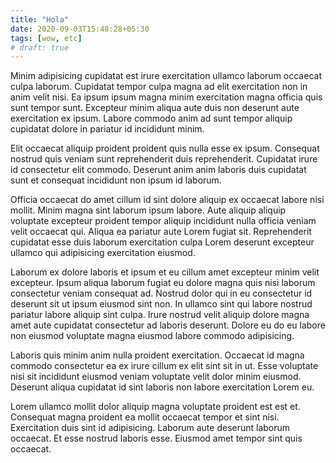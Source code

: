 ```yaml
---
title: "Hola"
date: 2020-09-03T15:48:28+05:30
tags: [wow, etc]
# draft: true
---
```

Minim adipisicing cupidatat est irure exercitation ullamco laborum occaecat culpa laborum. Cupidatat tempor culpa magna ad elit exercitation non in anim velit nisi. Ea ipsum ipsum magna minim exercitation magna officia quis sunt tempor sunt. Excepteur minim aliqua aute duis non deserunt aute exercitation ex ipsum. Labore commodo anim ad sunt tempor aliquip cupidatat dolore in pariatur id incididunt minim.

Elit occaecat aliquip proident proident quis nulla esse ex ipsum. Consequat nostrud quis veniam sunt reprehenderit duis reprehenderit. Cupidatat irure id consectetur elit commodo. Deserunt anim anim laboris duis cupidatat sunt et consequat incididunt non ipsum id laborum.

Officia occaecat do amet cillum id sint dolore aliquip ex occaecat labore nisi mollit. Minim magna sint laborum ipsum labore. Aute aliquip aliquip voluptate excepteur proident tempor aliquip incididunt nulla officia veniam velit occaecat qui. Aliqua ea pariatur aute Lorem fugiat sit. Reprehenderit cupidatat esse duis laborum exercitation culpa Lorem deserunt excepteur ullamco qui adipisicing exercitation eiusmod.

Laborum ex dolore laboris et ipsum et eu cillum amet excepteur minim velit excepteur. Ipsum aliqua laborum fugiat eu dolore magna quis nisi laborum consectetur veniam consequat ad. Nostrud dolor qui in eu consectetur id deserunt sit ut ipsum eiusmod sint non. In ullamco sint qui labore nostrud pariatur labore aliquip sint culpa. Irure nostrud velit aliquip dolore magna amet aute cupidatat consectetur ad laboris deserunt. Dolore eu do eu labore non eiusmod voluptate magna eiusmod labore commodo adipisicing.

Laboris quis minim anim nulla proident exercitation. Occaecat id magna commodo consectetur ea ex irure cillum ex elit sint sit in ut. Esse voluptate nisi sit incididunt eiusmod veniam voluptate velit dolor minim eiusmod. Deserunt aliqua cupidatat id sint laboris non labore exercitation Lorem eu.

Lorem ullamco mollit dolor aliquip magna voluptate proident est est et. Consequat magna proident ea mollit occaecat tempor et sint nisi. Exercitation duis sint id adipisicing. Laborum aute deserunt laborum occaecat. Et esse nostrud laboris esse. Eiusmod amet tempor sint quis occaecat.